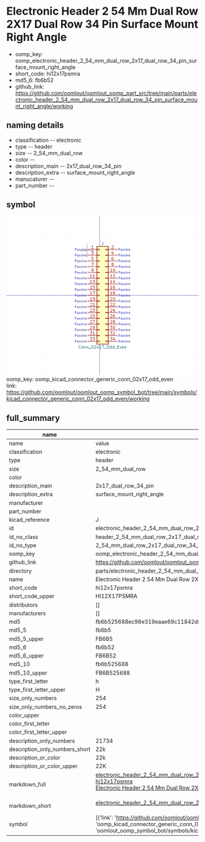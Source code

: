 # Electronic Header 2 54 Mm Dual Row 2X17 Dual Row 34 Pin Surface Mount Right Angle

  
* oomp_key: oomp_electronic_header_2_54_mm_dual_row_2x17_dual_row_34_pin_surface_mount_right_angle 
* short_code: hi12x17psmra
* md5_6: fb6b52  
* github_link: https://github.com/oomlout/oomlout_oomp_part_src/tree/main/parts/electronic_header_2_54_mm_dual_row_2x17_dual_row_34_pin_surface_mount_right_angle/working  
## naming details
* classification -- electronic
* type -- header
* size -- 2_54_mm_dual_row
* color -- 
* description_main -- 2x17_dual_row_34_pin
* description_extra -- surface_mount_right_angle
* manucaturer -- 
* part_number -- 



## symbol

![](symbol/0/working/working_600.png)  
oomp_key: oomp_kicad_connector_generic_conn_02x17_odd_even  
link: https://github.com/oomlout/oomlout_oomp_symbol_bot/tree/main/symbols/kicad_connector_generic_conn_02x17_odd_even/working  


## full_summary
| name | value | 
| --- | --- | 
| name | value | 
| classification | electronic | 
| type | header | 
| size | 2_54_mm_dual_row | 
| color |  | 
| description_main | 2x17_dual_row_34_pin | 
| description_extra | surface_mount_right_angle | 
| manufacturer |  | 
| part_number |  | 
| kicad_reference | J | 
| id | electronic_header_2_54_mm_dual_row_2x17_dual_row_34_pin_surface_mount_right_angle | 
| id_no_class | header_2_54_mm_dual_row_2x17_dual_row_34_pin_surface_mount_right_angle | 
| id_no_type | 2_54_mm_dual_row_2x17_dual_row_34_pin_surface_mount_right_angle | 
| oomp_key | oomp_electronic_header_2_54_mm_dual_row_2x17_dual_row_34_pin_surface_mount_right_angle | 
| github_link | https://github.com/oomlout/oomlout_oomp_part_src/tree/main/parts/electronic_header_2_54_mm_dual_row_2x17_dual_row_34_pin_surface_mount_right_angle/working | 
| directory | parts/electronic_header_2_54_mm_dual_row_2x17_dual_row_34_pin_surface_mount_right_angle | 
| name | Electronic Header 2 54 Mm Dual Row 2X17 Dual Row 34 Pin Surface Mount Right Angle | 
| short_code | hi12x17psmra | 
| short_code_upper | HI12X17PSMRA | 
| distributors | [] | 
| manufacturers | [] | 
| md5 | fb6b525688ec98e319eaae69c11842d8 | 
| md5_5 | fb6b5 | 
| md5_5_upper | FB6B5 | 
| md5_6 | fb6b52 | 
| md5_6_upper | FB6B52 | 
| md5_10 | fb6b525688 | 
| md5_10_upper | FB6B525688 | 
| type_first_letter | h | 
| type_first_letter_upper | H | 
| size_only_numbers | 254 | 
| size_only_numbers_no_zeros | 254 | 
| color_upper |  | 
| color_first_letter |  | 
| color_first_letter_upper |  | 
| description_only_numbers | 21734 | 
| description_only_numbers_short | 22k | 
| description_or_color | 22k | 
| description_or_color_upper | 22K | 
| markdown_full | [electronic_header_2_54_mm_dual_row_2x17_dual_row_34_pin_surface_mount_right_angle](https://github.com/oomlout/oomlout_oomp_part_src/tree/main/parts/electronic_header_2_54_mm_dual_row_2x17_dual_row_34_pin_surface_mount_right_angle/working)<br>[hi12x17psmra](https://github.com/oomlout/oomlout_oomp_part_src/tree/main/parts/electronic_header_2_54_mm_dual_row_2x17_dual_row_34_pin_surface_mount_right_angle/working)<br>[Electronic Header 2 54 Mm Dual Row 2X17 Dual Row 34 Pin Surface Mount Right Angle](https://github.com/oomlout/oomlout_oomp_part_src/tree/main/parts/electronic_header_2_54_mm_dual_row_2x17_dual_row_34_pin_surface_mount_right_angle/working)<br><br> | 
| markdown_short | [electronic_header_2_54_mm_dual_row_2x17_dual_row_34_pin_surface_mount_right_angle](https://github.com/oomlout/oomlout_oomp_part_src/tree/main/parts/electronic_header_2_54_mm_dual_row_2x17_dual_row_34_pin_surface_mount_right_angle/working)<br><br> | 
| symbol | [{'link': 'https://github.com/oomlout/oomlout_oomp_symbol_bot/tree/main/symbols/kicad_connector_generic_conn_02x17_odd_even', 'oomp_key': 'oomp_kicad_connector_generic_conn_02x17_odd_even', 'directory': 'oomlout_oomp_symbol_bot/symbols/kicad_connector_generic_conn_02x17_odd_even//working/working.kicad_sym'}] | 
